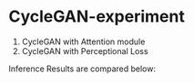 # CycleGAN-experiment
1. CycleGAN with Attention module
2. CycleGAN with Perceptional Loss

Inference Results are compared below:


